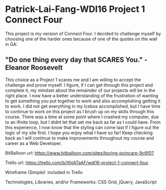 <h1> Patrick-Lai-Fang-WDI16 Project 1 Connect Four</h1>

<p>This project is my version of Connect Four. I decided to challenge myself by choosing one of the harder ones because of one of the quotes on the wall in GA:

<h2>"Do one thing every day that SCARES You." - Eleanor Roosevelt</h2>

This choice as a Project 1 scares me and I am willing to accept the challenge and prove myself. I figure, if I can get through this project and complete it, my mindset about the remainder of our projects will be in the right place. I now have a better understanding of the frustration of wanting to get something you put together to work and also accomplishing getting it to work. I did not get everything in my Icebox accomplished, but I have time to continue to work on this project as I brush up on my skills through this course. There was a time at some point where I crashed my computer, due to an ifinite loop, but I didnt let that set me back as far as I could have. From this experience, I now know that the styling can come last if I figure out the logic of my site first. I hope you enjoy what I have so far! Keep checking back as I will continue to make improvements throughout my course and career as a Web Developer.</p>


BitBalloon url: https://www.bitballoon.com/sites/boring-poincare-9c6f07

Trello url: https://trello.com/b/XhjATeAF/wdi16-project-1-connect-four

Wireframe (Simple): included in Trello

Technologies, Libraries, and/or Frameworks: CSS Grid, jQuery, JavaScript
